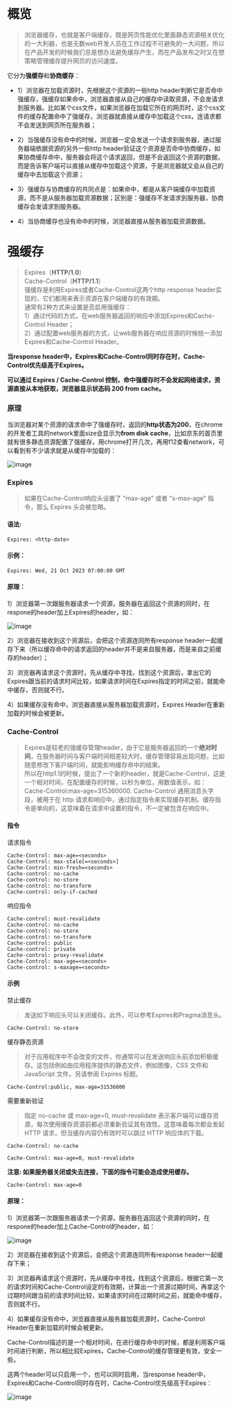 # 概览

> 浏览器缓存，也就是客户端缓存，既是网页性能优化里面静态资源相关优化的一大利器，也是无数web开发人员在工作过程不可避免的一大问题，所以在产品开发的时候我们总是想办法避免缓存产生，而在产品发布之时又在想策略管理缓存提升网页的访问速度。

它分为**强缓存**和**协商缓存**：
- 1）浏览器在加载资源时，先根据这个资源的一些http header判断它是否命中强缓存，强缓存如果命中，浏览器直接从自己的缓存中读取资源，不会发请求到服务器。比如某个css文件，如果浏览器在加载它所在的网页时，这个css文件的缓存配置命中了强缓存，浏览器就直接从缓存中加载这个css，连请求都不会发送到网页所在服务器；

- 2）当强缓存没有命中的时候，浏览器一定会发送一个请求到服务器，通过服务器端依据资源的另外一些http header验证这个资源是否命中协商缓存，如果协商缓存命中，服务器会将这个请求返回，但是不会返回这个资源的数据，而是告诉客户端可以直接从缓存中加载这个资源，于是浏览器就又会从自己的缓存中去加载这个资源；

- 3）强缓存与协商缓存的共同点是：如果命中，都是从客户端缓存中加载资源，而不是从服务器加载资源数据；区别是：强缓存不发请求到服务器，协商缓存会发请求到服务器。

- 4）当协商缓存也没有命中的时候，浏览器直接从服务器加载资源数据。

# 强缓存

> Expires（**HTTP/1.0**）  
> Cache-Control（**HTTP/1.1**）  
> 强缓存是利用Expires或者Cache-Control这两个http response header实现的，它们都用来表示资源在客户端缓存的有效期。   
> 通常有2种方式来设置是否启用强缓存：  
> 1）通过代码的方式，在web服务器返回的响应中添加Expires和Cache-Control Header；  
> 2）通过配置web服务器的方式，让web服务器在响应资源的时候统一添加Expires和Cache-Control Header。  

**当response header中，Expires和Cache-Control同时存在时，Cache-Control优先级高于Expires。** 

**可以通过 Expires / Cache-Control 控制，命中强缓存时不会发起网络请求，资源直接从本地获取，浏览器显示状态码 200 from cache。**

### 原理
当浏览器对某个资源的请求命中了强缓存时，返回的**http状态为200**，在chrome的开发者工具的network里面size会显示为**from disk cache**，比如京东的首页里就有很多静态资源配置了强缓存，用chrome打开几次，再用f12查看network，可以看到有不少请求就是从缓存中加载的：

![image](https://github.com/yihan12/Blog/assets/44987698/f79ca7cf-42ef-407b-b9b7-d3ce890c8210)


### Expires

> 如果在Cache-Control响应头设置了 "max-age" 或者 "s-max-age" 指令，那么 Expires 头会被忽略。

#### 语法:
```
Expires: <http-date>
```

#### 示例：
```
Expires: Wed, 21 Oct 2023 07:00:00 GMT
```

#### 原理：

1）浏览器第一次跟服务器请求一个资源，服务器在返回这个资源的同时，在respone的header加上Expires的header，如：

![image](https://github.com/yihan12/Blog/assets/44987698/517c35d2-aadd-496b-b326-a155c4a6646a)


2）浏览器在接收到这个资源后，会把这个资源连同所有response header一起缓存下来（所以缓存命中的请求返回的header并不是来自服务器，而是来自之前缓存的header）；

3）浏览器再请求这个资源时，先从缓存中寻找，找到这个资源后，拿出它的Expires跟当前的请求时间比较，如果请求时间在Expires指定的时间之前，就能命中缓存，否则就不行。

4）如果缓存没有命中，浏览器直接从服务器加载资源时，Expires Header在重新加载的时候会被更新。

### Cache-Control

> Expires是较老的强缓存管理header，由于它是服务器返回的一个**绝对时间**，在服务器时间与客户端时间相差较大时，缓存管理容易出现问题，比如随意修改下客户端时间，就能影响缓存命中的结果。  
> 所以在http1.1的时候，提出了一个新的header，就是Cache-Control，这是一个相对时间，在配置缓存的时候，以秒为单位，用数值表示，如：Cache-Control:max-age=315360000.
> Cache-Control 通用消息头字段，被用于在 http 请求和响应中，通过指定指令来实现缓存机制。缓存指令是单向的，这意味着在请求中设置的指令，不一定被包含在响应中。

#### 指令
请求指令
```
Cache-Control: max-age=<seconds>
Cache-Control: max-stale[=<seconds>]
Cache-Control: min-fresh=<seconds>
Cache-control: no-cache
Cache-control: no-store
Cache-control: no-transform
Cache-control: only-if-cached
```
响应指令
```
Cache-control: must-revalidate
Cache-control: no-cache
Cache-control: no-store
Cache-control: no-transform
Cache-control: public
Cache-control: private
Cache-control: proxy-revalidate
Cache-Control: max-age=<seconds>
Cache-control: s-maxage=<seconds>
```

#### 示例
禁止缓存  
> 发送如下响应头可以关闭缓存。此外，可以参考Expires和Pragma消息头。
```
Cache-Control: no-store
```
缓存静态资源  
> 对于应用程序中不会改变的文件，你通常可以在发送响应头前添加积极缓存。这包括例如由应用程序提供的静态文件，例如图像，CSS 文件和 JavaScript 文件。另请参阅 Expires 标题。
```
Cache-Control:public, max-age=31536000
```
需要重新验证  
> 指定 no-cache 或 max-age=0, must-revalidate 表示客户端可以缓存资源，每次使用缓存资源前都必须重新验证其有效性。这意味着每次都会发起 HTTP 请求，但当缓存内容仍有效时可以跳过 HTTP 响应体的下载。

```
Cache-Control: no-cache
```
```
Cache-Control: max-age=0, must-revalidate
```
**注意: 如果服务器关闭或失去连接，下面的指令可能会造成使用缓存。**

```
Cache-Control: max-age=0
```
#### 原理：

1）浏览器第一次跟服务器请求一个资源，服务器在返回这个资源的同时，在respone的header加上Cache-Control的header，如：

![image](https://github.com/yihan12/Blog/assets/44987698/8b3323b4-3b56-431e-aa61-ad74f7c3b1e5)


2）浏览器在接收到这个资源后，会把这个资源连同所有response header一起缓存下来；

3）浏览器再请求这个资源时，先从缓存中寻找，找到这个资源后，根据它第一次的请求时间和Cache-Control设定的有效期，计算出一个资源过期时间，再拿这个过期时间跟当前的请求时间比较，如果请求时间在过期时间之前，就能命中缓存，否则就不行。

4）如果缓存没有命中，浏览器直接从服务器加载资源时，Cache-Control Header在重新加载的时候会被更新。

Cache-Control描述的是一个相对时间，在进行缓存命中的时候，都是利用客户端时间进行判断，所以相比较Expires，Cache-Control的缓存管理更有效，安全一些。

这两个header可以只启用一个，也可以同时启用，当response header中，Expires和Cache-Control同时存在时，Cache-Control优先级高于Expires：

![image](https://github.com/yihan12/Blog/assets/44987698/50340a39-eedd-428a-90d9-92a2307906e4)


